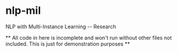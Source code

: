 # nlp-mil
NLP with Multi-Instance Learning -- Research

** All code in here is incomplete and won't run without other files not included. This is just for demonstration purposes **
